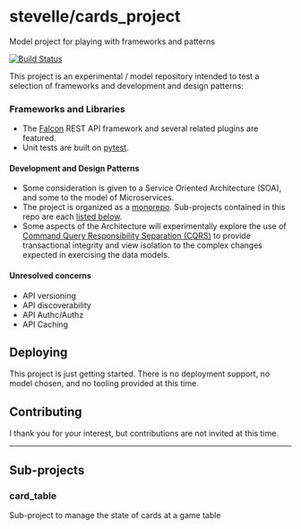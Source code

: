 # stevelle/cards_project
Model project for playing with frameworks and patterns

[![Build Status](https://travis-ci.org/stevelle/cards_project.svg?branch=master)](https://travis-ci.org/stevelle/cards_project)

This project is an experimental / model repository intended to test a selection of
frameworks and development and design patterns: 

### Frameworks and Libraries
 - The [Falcon](https://falconframework.org) REST API framework and several
related plugins are featured. 
 - Unit tests are built on [pytest](https://docs.pytest.org).


#### Development and Design Patterns
 - Some consideration is given to a Service Oriented Architecture (SOA), and some
   to the model of Microservices.
 - The project is organized as a [monorepo](https://danluu.com/monorepo/).
   Sub-projects contained in this repo are each [listed below](README.md/#sub-projects).
 - Some aspects of the Architecture will experimentally explore the use of 
   [Command Query Responsibility Separation (CQRS)](https://www.martinfowler.com/bliki/CQRS.html)
   to provide transactional integrity and view isolation to the complex
   changes expected in exercising the data models.

#### Unresolved concerns
 - API versioning
 - API discoverability
 - API Authc/Authz
 - API Caching

## Deploying
This project is just getting started. There is no deployment support, no model
chosen, and no tooling provided at this time. 
   
## Contributing
I thank you for your interest, but contributions are not invited at this time.

--- 
## Sub-projects

### card_table
Sub-project to manage the state of cards at a game table

